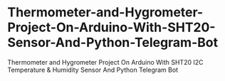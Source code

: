 # Thermometer-and-Hygrometer-Project-On-Arduino-With-SHT20-Sensor-And-Python-Telegram-Bot
 Thermometer and Hygrometer Project On Arduino With SHT20 I2C Temperature &amp; Humidity Sensor And Python Telegram Bot

